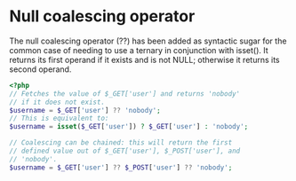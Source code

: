 # Null coalescing operator

The null coalescing operator (??) has been added as syntactic sugar for the common case of needing to use a ternary in conjunction with isset(). It returns its first operand if it exists and is not NULL; otherwise it returns its second operand.

```php
<?php
// Fetches the value of $_GET['user'] and returns 'nobody'
// if it does not exist.
$username = $_GET['user'] ?? 'nobody';
// This is equivalent to:
$username = isset($_GET['user']) ? $_GET['user'] : 'nobody';

// Coalescing can be chained: this will return the first
// defined value out of $_GET['user'], $_POST['user'], and
// 'nobody'.
$username = $_GET['user'] ?? $_POST['user'] ?? 'nobody';
```
